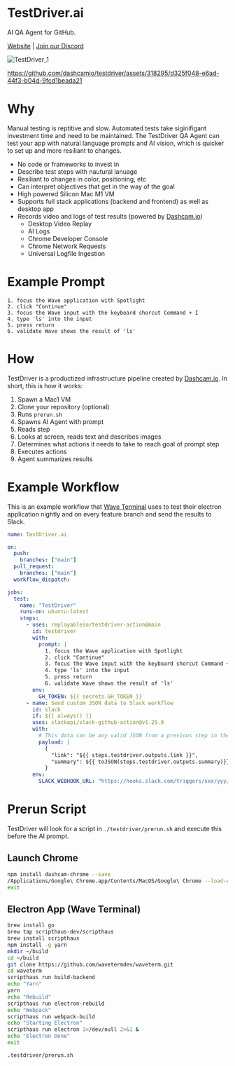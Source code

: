 # TestDriver.ai

AI QA Agent for GitHub. 

[Website](https://testdriver.ai) | [Join our Discord](https://discord.gg/ZjhBsJc5)

![TestDriver_1](https://github.com/dashcamio/testdriver/assets/318295/2a0ad981-8504-46f0-ad97-60cb6c26f1e7)

https://github.com/dashcamio/testdriver/assets/318295/d325f048-e6ad-44f3-b04d-9fcd1beada21

# Why

Manual testing is reptitive and slow. Automated tests take siginifigant investment time and need to be maintained. The TestDriver QA Agent can test your app with natural language prompts and AI vision, which is quicker to set up and more resiliant to changes.

- No code or frameworks to invest in
- Describe test steps with nautural lanuage
- Resiliant to changes in color, positioning, etc
- Can interpret objectives that get in the way of the goal
- High powered Silicon Mac M1 VM
- Supports full stack applications (backend and frontend) as well as desktop app
- Records video and logs of test results (powered by [Dashcam.io](https://dashcam.io/?ref=testdrivergithub))
  - Desktop Video Replay
  - AI Logs
  - Chrome Developer Console
  - Chrome Network Requests
  - Universal Logfile Ingestion

# Example Prompt

```
1. focus the Wave application with Spotlight
2. click "Continue"
3. focus the Wave input with the keyboard shorcut Command + I
4. type 'ls' into the input
5. press return
6. validate Wave shows the result of 'ls'
```
 
# How

TestDriver is a productized infrastructure pipeline created by [Dashcam.io](https://dashcam.io). In short, this is how it works:

1. Spawn a Mac1 VM
2. Clone your repository (optional)
4. Runs `prerun.sh`
5. Spawns AI Agent with prompt
6. Reads step
7. Looks at screen, reads text and describes images
8. Determines what actions it needs to take to reach goal of prompt step
9. Executes actions
10. Agent summarizes results

# Example Workflow

This is an example workflow that [Wave Terminal](https://github.com/wavetermdev/waveterm) uses to test their electron application nightly and on every feature branch and send the results to Slack.

```yml
name: TestDriver.ai

on:
  push:
    branches: ["main"]
  pull_request:
    branches: ["main"]
  workflow_dispatch:

jobs:
  test:
    name: "TestDriver"
    runs-on: ubuntu-latest
    steps:
      - uses: replayableio/testdriver-action@main
        id: testdriver
        with:
          prompt: |
            1. focus the Wave application with Spotlight
            2. click "Continue"
            3. focus the Wave input with the keyboard shorcut Command + I
            4. type 'ls' into the input
            5. press return
            6. validate Wave shows the result of 'ls'
        env:
          GH_TOKEN: ${{ secrets.GH_TOKEN }}
      - name: Send custom JSON data to Slack workflow
        id: slack
        if: ${{ always() }}
        uses: slackapi/slack-github-action@v1.25.0
        with:
          # This data can be any valid JSON from a previous step in the GitHub Action
          payload: |
            {
              "link": "${{ steps.testdriver.outputs.link }}",
              "summary": ${{ toJSON(steps.testdriver.outputs.summary)}}
            }
        env:
          SLACK_WEBHOOK_URL: "https://hooks.slack.com/triggers/xxx/yyy/zzz"
```

# Prerun Script

TestDriver will look for a script in `./testdriver/prerun.sh` and execute this before the AI prompt.

## Launch Chrome

```sh
npm install dashcam-chrome --save
/Applications/Google\ Chrome.app/Contents/MacOS/Google\ Chrome --load-extension=./node_modules/dashcam-chrome/build/ 1>/dev/null 2>&1 &
exit
```

## Electron App (Wave Terminal)

```sh
brew install go
brew tap scripthaus-dev/scripthaus
brew install scripthaus
npm install -g yarn
mkdir ~/build
cd ~/build
git clone https://github.com/wavetermdev/waveterm.git
cd waveterm
scripthaus run build-backend
echo "Yarn"
yarn
echo "Rebuild"
scripthaus run electron-rebuild
echo "Webpack"
scripthaus run webpack-build
echo "Starting Electron"
scripthaus run electron 1>/dev/null 2>&1 &
echo "Electron Done"
exit
```

`.testdriver/prerun.sh`
